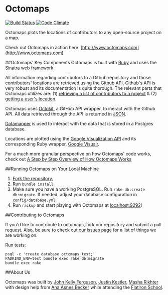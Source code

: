 Octomaps
==========

[![Build Status](https://travis-ci.org/JohnKellyFerguson/octomaps.png)](https://travis-ci.org/JohnKellyFerguson/octomaps) [![Code Climate](https://codeclimate.com/github/JohnKellyFerguson/octomaps.png)](https://codeclimate.com/github/JohnKellyFerguson/octomaps)

Octomaps plots the locations of contributors to any open-source project on a map.

Check out Octomaps in action here: [http://www.octomaps.com](http://www.octomaps.com)


##Octomaps' Key Components
Octomaps is built with [Ruby](http://www.ruby-lang.org/en/) and uses the [Sinatra](http://www.sinatrarb.com/) web framework.

All information regarding contributors to a Github repository and those contributors' locations are retrieved using the [Github API](http://developer.github.com/). Github's API is very robust and its documentation is quite thorough. The relevant parts that Octomaps utilizes are: (1) [retrieving a list of contributors to a project](http://developer.github.com/v3/repos/#list-contributors) & (2) [getting a user's location](http://developer.github.com/v3/users/).

Octomaps uses [Octokit](https://github.com/pengwynn/octokit), a GitHub API wrapper, to ineract with the Github API. All data retrieved through the API is returned in [JSON](https://github.com/flori/json).

[Datamapper](http://datamapper.org/) is used to interact with the data that is stored in a Postgres database.

Locations are plotted using the [Google Visualization API](https://developers.google.com/chart/interactive/docs/reference) and its corresponding Ruby wrapper, [Google Visualr](https://github.com/winston/google_visualr).

For a much more granular perspective on how Octomaps' code works, check out [A Step by Step Overview of How Octomaps Works](https://github.com/JohnKellyFerguson/octomaps/wiki/A-Step-by-Step-Overview-of-How-Octomaps-Works)


##Running Octomaps on Your Local Machine

1. [Fork the repository.](https://github.com/JohnKellyFerguson/octomaps/fork_select)
2. Run `bundle install`.
3. Make sure you have a working PostgreSQL. Run `rake db:create db:migrate`. If needed, adjust your database configuration in `config/database.yml`.
4. Run `rackup` and start playing with Octomaps at [localhost:9292](http://localhost:9292)!

##Contributing to Octomaps

If you'd like to contribute to octomaps, fork our repository and submit a pull request. Also, be sure to check out [our issues page](https://github.com/JohnKellyFerguson/octomaps/issues?state=open) for a list of things we are working on.

Run tests:

```
psql -c 'create database octomaps_test;'
PADRINO_ENV=test bundle exec rake db:migrate
bundle exec rake
```

##About Us

Octomaps was built by [John Kelly Ferguson](https://github.com/JohnKellyFerguson), [Justin Kestler](https://github.com/meowist), [Masha Rikhter](https://github.com/mrikhter) with design help from [Ana Asnes Becker](http://www.anabeckerdesign.com) while attending the [Flatiron School](http://flatironschool.com/).
